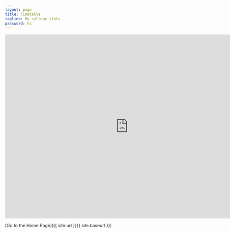 ```yaml
---
layout: page
title: Timetable
tagline: My college slots
password: hi
---
```


<iframe src="https://calendar.google.com/calendar/embed?title=Eoghan%20Byrne%20%28C17315336%29&amp;mode=WEEK&amp;height=600&amp;wkst=2&amp;bgcolor=%23FFFFFF&amp;src=c17315336%40mydit.ie&amp;color=%232952A3&amp;ctz=Europe%2FDublin" style="border-width:0" width="800" height="600" frameborder="0" scrolling="no"></iframe>


[Go to the Home Page]({{ site.url }}{{ site.baseurl }})
